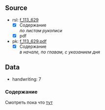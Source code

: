 ## Source

* rsl: [f_113_629][rsl]
    - [x] Содержание  
      *по листам рукописи*
    - [x] pdf
* pk: [f_113_629.pdf][pk]
    - [x] Содержание  
      *в начале, по главам, с указанием дня*

## Data

* handwriting: 7


### Содержание
Смотреть пока что [тут][lives_saints]

[lives_saints]: ../../../lives_saints/README.md

[rsl]: https://lib-fond.ru/lib-rgb/113/f-113-629/

[pk]: ../../../../../../pravoslavie/lives_saints/f_113_629.pdf